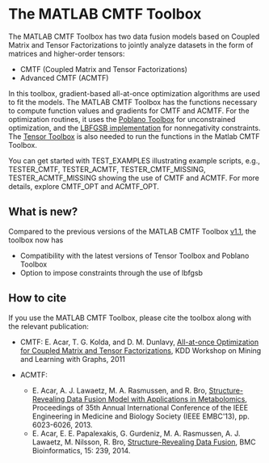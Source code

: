 # The MATLAB CMTF Toolbox 

The MATLAB CMTF Toolbox has two data fusion models based on Coupled Matrix and Tensor Factorizations to jointly analyze datasets in the form of matrices and higher-order tensors:
- CMTF (Coupled Matrix and Tensor Factorizations)
- Advanced CMTF (ACMTF)

In this toolbox, gradient-based all-at-once optimization algorithms are used to fit the models. The MATLAB CMTF Toolbox has the functions necessary to compute function values and gradients for CMTF 
and ACMTF. For the optimization routines, it uses the [Poblano Toolbox](https://github.com/sandialabs/poblano_toolbox) for unconstrained optimization, and the [LBFGSB implementation]( https://github.com/stephenbeckr/L-BFGS-B-C) 
for nonnegativity constraints. The [Tensor Toolbox](https://gitlab.com/tensors/tensor_toolbox) is also needed to run the functions in the Matlab CMTF Toolbox. 

You can get started with TEST_EXAMPLES illustrating example scripts, e.g., TESTER_CMTF, TESTER_ACMTF, TESTER_CMTF_MISSING, TESTER_ACMTF_MISSING showing the use 
of CMTF and ACMTF. For more details, explore CMTF_OPT and ACMTF_OPT. 

## What is new?
Compared to the previous versions of the MATLAB CMTF Toolbox [v1.1](http://www.models.life.ku.dk/joda/CMTF_Toolbox), the toolbox now has 
- Compatibility with the latest versions of Tensor Toolbox and Poblano Toolbox 
- Option to impose constraints through the use of lbfgsb


## How to cite
If you use the MATLAB CMTF Toolbox, please cite the toolbox along with the relevant publication:

- CMTF: E. Acar, T. G. Kolda, and D. M. Dunlavy, [All-at-once Optimization for Coupled Matrix and Tensor Factorizations](https://arxiv.org/abs/1105.3422), KDD Workshop on Mining and Learning with Graphs, 2011 

- ACMTF:
  - E. Acar, A. J. Lawaetz, M. A. Rasmussen, and R. Bro, [Structure-Revealing Data Fusion Model with Applications in Metabolomics](https://ieeexplore.ieee.org/document/6610925), Proceedings of 35th Annual International Conference of the IEEE Engineering in Medicine and Biology Society (IEEE EMBC'13), pp. 6023-6026, 2013. 
  - E. Acar, E. E. Papalexakis, G. Gurdeniz,  M. A. Rasmussen,  A. J. Lawaetz, M. Nilsson,  R. Bro, [Structure-Revealing Data Fusion](https://bmcbioinformatics.biomedcentral.com/articles/10.1186/1471-2105-15-239), BMC Bioinformatics, 15: 239, 2014.
